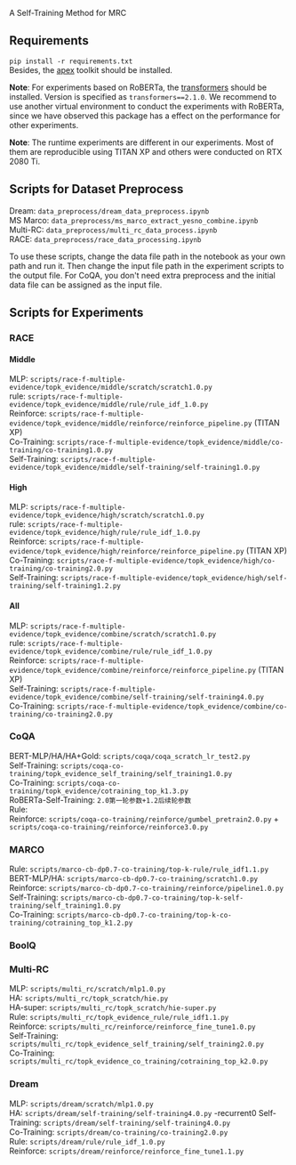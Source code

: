 A Self-Training Method for MRC

## Requirements

``pip install -r requirements.txt``  
Besides, the [apex](https://github.com/NVIDIA/apex) toolkit should be installed.  

**Note**: For experiments based on RoBERTa, the [transformers](https://github.com/huggingface/transformers) should be installed. Version is specified as `transformers==2.1.0`.
We recommend to use another virtual environment to conduct the experiments with RoBERTa, since we have observed this package has a effect on the performance for other experiments.  

**Note**: The runtime experiments are different in our experiments. Most of them are reproducible using TITAN XP and others were conducted on RTX 2080 Ti.

## Scripts for Dataset Preprocess

Dream: `data_preprocess/dream_data_preprocess.ipynb`  
MS Marco: `data_preprocess/ms_marco_extract_yesno_combine.ipynb`  
Multi-RC: `data_preprocess/multi_rc_data_process.ipynb`  
RACE: `data_preprocess/race_data_processing.ipynb`

To use these scripts, change the data file path in the notebook as your own path and run it. Then change the input file path in the experiment scripts to the output file.
For CoQA, you don't need extra preprocess and the initial data file can be assigned as the input file.

## Scripts for Experiments
### RACE
#### Middle
MLP: `scripts/race-f-multiple-evidence/topk_evidence/middle/scratch/scratch1.0.py`  
rule: `scripts/race-f-multiple-evidence/topk_evidence/middle/rule/rule_idf_1.0.py`  
Reinforce: `scripts/race-f-multiple-evidence/topk_evidence/middle/reinforce/reinforce_pipeline.py` (TITAN XP)    
Co-Training: `scripts/race-f-multiple-evidence/topk_evidence/middle/co-training/co-training1.0.py`  
Self-Training: `scripts/race-f-multiple-evidence/topk_evidence/middle/self-training/self-training1.0.py`

#### High
MLP: `scripts/race-f-multiple-evidence/topk_evidence/high/scratch/scratch1.0.py`  
rule: `scripts/race-f-multiple-evidence/topk_evidence/high/rule/rule_idf_1.0.py`  
Reinforce: `scripts/race-f-multiple-evidence/topk_evidence/high/reinforce/reinforce_pipeline.py`  (TITAN XP)  
Co-Training: `scripts/race-f-multiple-evidence/topk_evidence/high/co-training/co-training2.0.py`  
Self-Training: `scripts/race-f-multiple-evidence/topk_evidence/high/self-training/self-training1.2.py`  

#### All
MLP: `scripts/race-f-multiple-evidence/topk_evidence/combine/scratch/scratch1.0.py`  
rule: `scripts/race-f-multiple-evidence/topk_evidence/combine/rule/rule_idf_1.0.py`  
Reinforce: `scripts/race-f-multiple-evidence/topk_evidence/combine/reinforce/reinforce_pipeline.py`  (TITAN XP)  
Self-Training: `scripts/race-f-multiple-evidence/topk_evidence/combine/self-training/self-training4.0.py`  
Co-Training: `scripts/race-f-multiple-evidence/topk_evidence/combine/co-training/co-training2.0.py`

### CoQA

BERT-MLP/HA/HA+Gold: `scripts/coqa/coqa_scratch_lr_test2.py`  
Self-Training: `scripts/coqa-co-training/topk_evidence_self_training/self_training1.0.py`  
Co-Training: `scripts/coqa-co-training/topk_evidence/cotraining_top_k1.3.py`  
RoBERTa-Self-Training: `2.0第一轮参数+1.2后续轮参数`  
Rule:   
Reinforce: `scripts/coqa-co-training/reinforce/gumbel_pretrain2.0.py` + `scripts/coqa-co-training/reinforce/reinforce3.0.py`

### MARCO

Rule: `scripts/marco-cb-dp0.7-co-training/top-k-rule/rule_idf1.1.py`  
BERT-MLP/HA: `scripts/marco-cb-dp0.7-co-training/scratch1.0.py`  
Reinforce: `scripts/marco-cb-dp0.7-co-training/reinforce/pipeline1.0.py`  
Self-Training: `scripts/marco-cb-dp0.7-co-training/top-k-self-training/self_training1.0.py`  
Co-Training: `scripts/marco-cb-dp0.7-co-training/top-k-co-training/cotraining_top_k1.2.py`  

### BoolQ

### Multi-RC

MLP: `scripts/multi_rc/scratch/mlp1.0.py`  
HA: `scripts/multi_rc/topk_scratch/hie.py`  
HA-super: `scripts/multi_rc/topk_scratch/hie-super.py`  
Rule: `scripts/multi_rc/topk_evidence_rule/rule_idf1.1.py`  
Reinforce: `scripts/multi_rc/reinforce/reinforce_fine_tune1.0.py`  
Self-Training: `scripts/multi_rc/topk_evidence_self_training/self_training2.0.py`  
Co-Training: `scripts/multi_rc/topk_evidence_co_training/cotraining_top_k2.0.py`  

### Dream   

MLP: `scripts/dream/scratch/mlp1.0.py`  
HA: `scripts/dream/self-training/self-training4.0.py` -recurrent0
Self-Training: `scripts/dream/self-training/self-training4.0.py`  
Co-Training: `scripts/dream/co-training/co-training2.0.py`  
Rule: `scripts/dream/rule/rule_idf_1.0.py`  
Reinforce: `scripts/dream/reinforce/reinforce_fine_tune1.1.py`

